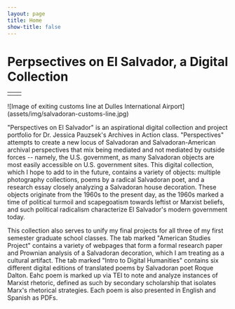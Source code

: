 ```yaml
---
layout: page
title: Home
show-title: false
---
```

# Perpsectives on El Salvador, a Digital Collection
<table border="0">
 <tr>
    <td><object data="assets/img/playa-de-sol.jpg">
    <embed src="assets/img/playa-de-sol.jpg">
    </embed>
</object>
</td>
    <td><object data="assets/img/zacatecoluca.jpg">
    <embed src="assets/img/zacatecoluca.jpg">
    </embed>
</object></td>
 </tr>
</table>
![Image of exiting customs line at Dulles International Airport](assets/img/salvadoran-customs-line.jpg)
 
"Perspectives on El Salvador" is an aspirational digital collection and project portfolio for Dr. Jessica Pauzsek's Archives in Action class. "Perspectives" attempts to create a new locus of Salvadoran and Salvadoran-American archival perspectives that mix being mediated and not mediated by outside forces -- namely, the U.S. government, as many Salvadoran objects are most easily accessible on U.S. government sites. This digital collection, which I hope to add to in the future, contains a variety of objects: multiple photography collections, poems by a radical Salvadoran poet, and a research essay closely analyzing a Salvadoran house decoration. These objects originate from the 1960s to the present day, as the 1960s marked a time of political turmoil and scapegoatism towards leftist or Marxist beliefs, and such political radicalism characterize El Salvador's modern government today.

This collection also serves to unify my final projects for all three of my first semester graduate school classes. The tab marked "American Studies Project" contains a variety of webpages that form a formal research paper and Prownian analysis of a Salvadoran decoration, which I am treating as a cultural artifact. The tab marked "Intro to Digital Humanities" contains six different digital editions of translated poems by Salvadoran poet Roque Dalton. Eahc poem is marked up via TEI to note and analyze instances of Marxist rhetoric, defined as such by secondary scholarship that isolates Marx's rhetorical strategies. Each poem is also presented in English and Spanish as PDFs.
